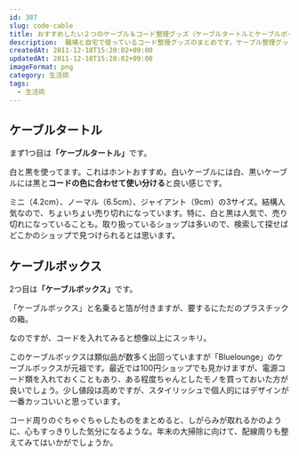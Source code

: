 ```yaml
---
id: 387
slug: code-cable
title: おすすめしたい２つのケーブル＆コード整理グッズ（ケーブルタートルとケーブルボックス）
description:  職場と自宅で使っているコード整理グッズのまとめです。ケーブル整理グッズはいろいろ試してきましたが、この２つに落ち着きました。
createdAt: 2011-12-18T15:20:02+09:00
updatedAt: 2011-12-18T15:20:02+09:00
imageFormat: png
category: 生活術
tags:
  - 生活術
---
```


## ケーブルタートル

まず1つ目は<strong>「ケーブルタートル」</strong>です。

<kaereba-link item-title="ケーブルタートル ホワイト" img-file-name="cablet_shiro_500x500.png" shop-name="Cleverline" amazon-item-id="B00EK7OTYW" search-keyword="ケーブルタートル ホワイト"></kaereba-link>

<kaereba-link item-title="ケーブルタートル ブラック" img-file-name="cablet_kuro_500x500.png" shop-name="Cleverline" amazon-item-id="B004T31MJM" search-keyword="ケーブルタートル ブラック"></kaereba-link>

白と黒を使ってます。これはホントおすすめ。白いケーブルには白、黒いケーブルには黒と<strong>コードの色に合わせて使い分ける</strong>と良い感じです。

ミニ（4.2cm）、ノーマル（6.5cm）、ジャイアント（9cm）の3サイズ。結構人気なので、ちょいちょい売り切れになっています。特に、白と黒は人気で、売り切れになっていることも。取り扱っているショップは多いので、検索して探せばどこかのショップで見つけられるとは思います。

## ケーブルボックス

2つ目は<strong>「ケーブルボックス」</strong>です。

<kaereba-link item-title="" img-file-name="cablebox_bl_500x500.png" shop-name="Blue Lounge" amazon-item-id="B00V9FKFRS" search-keyword="ケーブルボックス Blue Lounge"></kaereba-link>

「ケーブルボックス」と名乗ると箔が付きますが、要するにただのプラスチックの箱。

なのですが、コードを入れてみると想像以上にスッキリ。

<capture-image article-id="387" img-file-name="20111219_cb2.jpg" caption="Before"></capture-image>

<capture-image article-id="387" img-file-name="20111219_cb3.jpg" caption="After"></capture-image>

このケーブルボックスは類似品が数多く出回っていますが「Bluelounge」のケーブルボックスが元祖です。最近では100円ショップでも見かけますが、電源コード類を入れておくこともあり、ある程度ちゃんとしたモノを買っておいた方が良いでしょう。少し値段は高めですが、スタイリッシュで個人的にはデザインが一番カッコいいと思っています。

コード周りのぐちゃぐちゃしたものをまとめると、しがらみが取れるかのように、心もすっきりした気分になるような。年末の大掃除に向けて、配線周りも整えてみてはいかがでしょうか。
